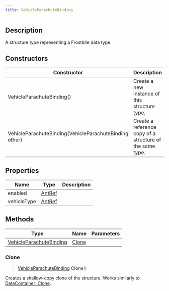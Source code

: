 ```yaml
---
title: VehicleParachuteBinding
---
```

## Description

A structure type representing a Frostbite data type.

## Constructors

| Constructor                                            | Description                                              |
| ------------------------------------------------------ | -------------------------------------------------------- |
| VehicleParachuteBinding()                              | Create a new instance of this structure type.            |
| VehicleParachuteBinding(VehicleParachuteBinding other) | Create a reference copy of a structure of the same type. |

## Properties

| Name        | Type             | Description |
| ----------- | ---------------- | ----------- |
| enabled     | [AntRef](AntRef) |             |
| vehicleType | [AntRef](AntRef) |             |

## Methods

| Type                                               | Name            | Parameters |
| -------------------------------------------------- | --------------- | ---------- |
| [VehicleParachuteBinding](VehicleParachuteBinding) | [Clone](#clone) |            |

### Clone

> [VehicleParachuteBinding](VehicleParachuteBinding) **Clone**()

Creates a shallow-copy clone of the structure. Works similarly to [DataContainer::Clone](/vext/ref/shared/class/datacontainer#clone).
